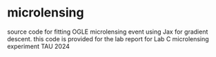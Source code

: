 # microlensing
source code for fitting OGLE microlensing event using Jax for gradient descent. this code is provided for the lab report for Lab C microlensing experiment TAU 2024
